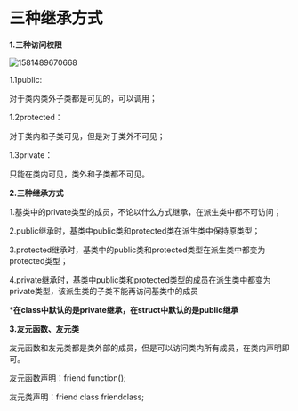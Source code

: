 # 三种继承方式

**1.三种访问权限**

![1581489670668](C:\Users\40956\AppData\Roaming\Typora\typora-user-images\1581489670668.png)

1.1public:

对于类内类外子类都是可见的，可以调用；

1.2protected：

对于类内和子类可见，但是对于类外不可见；

1.3private：

只能在类内可见，类外和子类都不可见。

**2.三种继承方式**

1.基类中的private类型的成员，不论以什么方式继承，在派生类中都不可访问；

2.public继承时，基类中public类和protected类在派生类中保持原类型；

3.protected继承时，基类中的public类和protected类型在派生类中都变为protected类型；

4.private继承时，基类中public类和protected类型的成员在派生类中都变为private类型，该派生类的子类不能再访问基类中的成员

***在class中默认的是private继承，在struct中默认的是public继承**

**3.友元函数、友元类**

友元函数和友元类都是类外部的成员，但是可以访问类内所有成员，在类内声明即可。

友元函数声明：friend function();

友元类声明：friend class friendclass;

